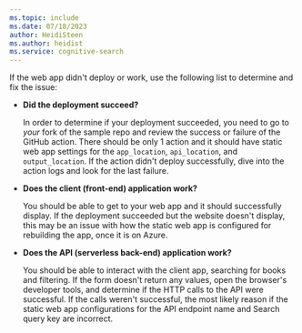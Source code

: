```yaml
---
ms.topic: include
ms.date: 07/18/2023
author: HeidiSteen
ms.author: heidist
ms.service: cognitive-search
---
```


If the web app didn't deploy or work, use the following list to determine and fix the issue:

* **Did the deployment succeed?** 

    In order to determine if your deployment succeeded, you need to go to _your_ fork of the sample repo and review the success or failure of the GitHub action. There should be only 1 action and it should have static web app settings for the  `app_location`, `api_location`, and `output_location`. If the action didn't deploy successfully, dive into the action logs and look for the last failure. 

* **Does the client (front-end) application work?**
    
    You should be able to get to your web app and it should successfully display. If the deployment succeeded but the website doesn't display, this may be an issue with how the static web app is configured for rebuilding the app, once it is on Azure.

* **Does the API (serverless back-end) application work?**

    You should be able to interact with the client app, searching for books and filtering. If the form doesn't return any values, open the browser's developer tools, and determine if the HTTP calls to the API were successful. If the calls weren't successful, the most likely reason if the static web app configurations for the API endpoint name and Search query key are incorrect. 
